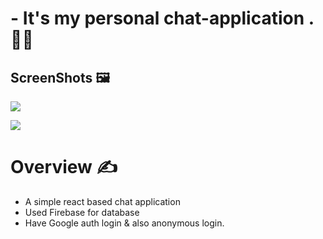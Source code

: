 # - It's my personal chat-application . 🧑‍💻


## ScreenShots 🖼️

![](ss/s1.png)

![](ss/ss1.png)

# Overview ✍️

- A simple react based chat application
- Used Firebase for database
- Have Google auth login & also anonymous login.



